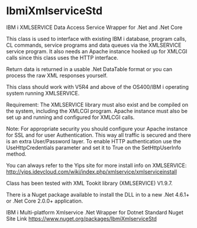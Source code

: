 # IbmiXmlserviceStd
IBM i XMLSERVICE Data Access Service Wrapper for .Net and .Net Core

This class is used to interface with existing IBM i database, program calls, CL commands, service programs and 
data queues via the XMLSERVICE service program. It also needs an Apache instance hooked up for XMLCGI calls
since this class uses the HTTP interface. 
 
Return data is returned in a usable .Net DataTable format or you can process the raw XML responses yourself.
 
This class should work with V5R4 and above of the OS400/IBM i operating system running XMLSERVICE.
 
Requirement: The XMLSERVICE library must also exist and be compiled on the system, including the XMLCGI program. 
Apache instance must also be set up and running and configured for XMLCGI calls.
 
Note: For appropriate security you should configure your Apache instance for SSL and for user Authentication. This
way all traffic is secured and there is an extra User/Password layer. To enable HTTP authentication use the 
UseHttpCredentials parameter and set it to True on the SetHttpUserInfo method.

You can always refer to the Yips site for more install info on XMLSERVICE: 
http://yips.idevcloud.com/wiki/index.php/xmlservice/xmlserviceinstall 

Class has been tested with XML Tookit library (XMLSERVICE) V1.9.7. 

There is a Nuget package available to install the DLL in to a new .Net 4.6.1+ or .Net Core 2.0.0+ application.

IBM i Multi-platform Xmlservice .Net Wrapper for Dotnet Standard Nuget Site Link
https://www.nuget.org/packages/IbmiXmlserviceStd



